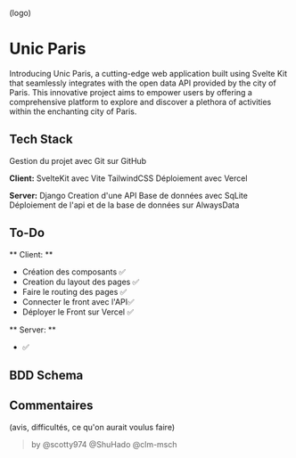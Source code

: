 
(logo)
# Unic Paris

Introducing Unic Paris, a cutting-edge web application built using Svelte Kit that seamlessly integrates with the open data API provided by the city of Paris. This innovative project aims to empower users by offering a comprehensive platform to explore and discover a plethora of activities within the enchanting city of Paris.


## Tech Stack
Gestion du projet avec Git sur GitHub

**Client:** 
SvelteKit avec Vite
TailwindCSS
Déploiement avec Vercel

**Server:** 
Django
Creation d'une API
Base de données avec SqLite
Déploiement de l'api et de la base de données sur AlwaysData


## To-Do

** Client: **
- Création des composants ✅
- Creation du layout des pages ✅
- Faire le routing des pages ✅
- Connecter le front avec l'API✅
- Déployer le Front sur Vercel ✅

** Server: **
- ✅


## BDD Schema


## Commentaires

(avis, difficultés, ce qu'on aurait voulus faire)



> by @scotty974 @ShuHado @clm-msch
